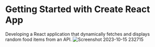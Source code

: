 # Getting Started with Create React App
Developing a React application that dynamically fetches and displays random food items from an API.
![Screenshot 2023-10-15 232715](https://github.com/aang3la/React_exercises_homeworks/assets/128414550/be638a3b-df6a-4ccb-b86b-21015ac79474)
